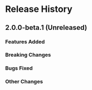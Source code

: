 # Release History

## 2.0.0-beta.1 (Unreleased)

### Features Added

### Breaking Changes

### Bugs Fixed

### Other Changes

